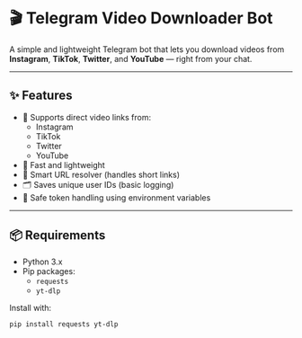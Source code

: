 # 🎬 Telegram Video Downloader Bot

A simple and lightweight Telegram bot that lets you download videos from **Instagram**, **TikTok**, **Twitter**, and **YouTube** — right from your chat.

---

## ✨ Features
- 🔗 Supports direct video links from:
  - Instagram
  - TikTok
  - Twitter
  - YouTube
- 🚀 Fast and lightweight
- 🧠 Smart URL resolver (handles short links)
- 🗂️ Saves unique user IDs (basic logging)
- 🔐 Safe token handling using environment variables

---

## 📦 Requirements
- Python 3.x
- Pip packages:
  - `requests`
  - `yt-dlp`

Install with:
```bash
pip install requests yt-dlp
